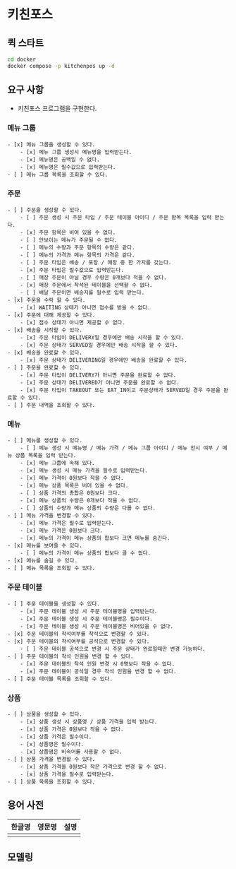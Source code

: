 # 키친포스

## 퀵 스타트

```sh
cd docker
docker compose -p kitchenpos up -d
```

## 요구 사항

- 키친포스 프로그램을 구현한다.

### 메뉴 그룹
    - [x] 메뉴 그룹을 생성할 수 있다.
        - [x] 메뉴 그룹 생성시 메뉴명을 입력받는다.
        - [x] 메뉴명은 공백일 수 없다.
        - [x] 메뉴명은 필수값으로 입력받는다.
    - [ ] 메뉴 그룹 목록을 조회할 수 있다.

### 주문
    - [ ] 주문을 생성할 수 있다.
        - [ ] 주문 생성 시 주문 타입 / 주문 테이블 아이디 / 주문 항목 목록을 입력 받는다.
        - [x] 주문 항목은 비어 있을 수 없다.
        - [ ] 안보이는 메뉴가 주문될 수 없다. 
        - [ ] 메뉴의 수량과 주문 항목의 수량은 같다.
        - [ ] 메뉴의 가격과 메뉴 항목의 가격은 같다. 
        - [ ] 주문 타입은 배송 / 포장 / 매장 중 한 가지를 갖는다.
        - [x] 주문 타입은 필수값으로 입력받는다.
        - [ ] 매장 주문이 아닐 경우 수량은 0개보다 적을 수 없다.
        - [x] 매장 주문에서 착석된 테이블을 선택할 수 없다.
        - [ ] 배달 주문이면 배송지를 필수로 입력 받는다. 
    - [x] 주문을 수락 할 수 있다.
        - [x] WAITING 상태가 아니면 접수를 받을 수 없다.
    - [x] 주문에 대해 제공할 수 있다.
        - [x] 접수 상태가 아니면 제공할 수 없다.
    - [x] 배송을 시작할 수 있다.
        - [x] 주문 타입이 DELIVERY일 경우에만 배송 시작을 할 수 있다.
        - [x] 주문 상태가 SERVED일 경우에만 배송 시작을 할 수 있다.
    - [x] 배송을 완료할 수 있다.
        - [x] 주문 상태가 DELIVERING일 경우에만 배송을 완료할 수 있다.
    - [ ] 주문을 완료할 수 있다.
        - [x] 주문 타입이 DELIVERY가 아니면 주문을 완료할 수 없다.
        - [x] 주문 상태가 DELIVERED가 아니면 주문을 완료할 수 없다.
        - [x] 주문 타입이 TAKEOUT 또는 EAT_IN이고 주문상태가 SERVED일 경우 주문을 완료할 수 있다.
    - [ ] 주문 내역을 조회할 수 있다.

### 메뉴
    - [ ] 메뉴를 생성할 수 있다.
        - [ ] 메뉴 생성 시 메뉴명 / 메뉴 가격 / 메뉴 그룹 아이디 / 메뉴 전시 여부 / 메뉴 상품 목록을 입력 받는다.
        - [x] 메뉴 그룹에 속해 있다.
        - [x] 메뉴 생성 시 메뉴 가격을 필수로 입력받는다.
        - [x] 메뉴 가격이 0원보다 작을 수 없다.
        - [x] 메뉴 상품 목록은 비어 있을 수 없다.
        - [ ] 상품 가격의 총합은 0원보다 크다.
        - [x] 메뉴 상품의 수량은 0개보다 작을 수 없다.
        - [ ] 상품의 수량과 메뉴 상품의 수량은 다를 수 없다.
    - [ ] 메뉴 가격을 변경할 수 있다.
        - [x] 메뉴 가격은 필수로 입력받는다.
        - [x] 메뉴 가격은 0원보다 크다.
        - [x] 메뉴의 가격이 메뉴 상품의 합보다 크면 메뉴를 숨긴다.
    - [x] 메뉴를 보여줄 수 있다.
        - [ ] 메뉴의 가격이 메뉴 상품의 합보다 클 수 없다.
    - [x] 메뉴를 숨길 수 있다.
    - [ ] 메뉴 목록을 조회할 수 있다.

### 주문 테이블
    - [ ] 주문 테이블을 생성할 수 있다.
        - [x] 주문 테이블 생성 시 주문 테이블명을 입력받는다.
        - [x] 주문 테이블 생성 시 주문 테이블명은 필수이다.
        - [x] 주문 테이블 생성 시 주문 테이블명은 비어있을 수 없다.
    - [x] 주문 테이블의 착석여부를 착석으로 변경할 수 있다.
    - [x] 주문 테이블의 착석여부를 공석으로 변경할 수 있다.
        - [ ] 주문 테이블 공석으로 변경 시 주문 상태가 완료일때만 변경 가능하다.
    - [ ] 주문 테이블의 착석 인원을 변경 할 수 있다.
        - [x] 주문 테이블의 착석 인원 변경 시 0명보다 작을 수 없다.
        - [x] 주문 테이블이 공석일 경우 착석 인원을 변경 할 수 없다.
    - [ ] 주문 테이블 목록을 조회할 수 있다.

### 상품
    - [ ] 상품을 생성할 수 있다.
        - [x] 상품 생성 시 상품명 / 상품 가격을 입력 받는다.
        - [x] 상품 가격은 0원보다 작을 수 없다.
        - [x] 상품 가격은 필수이다.
        - [x] 상품명은 필수이다.
        - [x] 상품명은 비속어를 사용할 수 없다.
    - [ ] 상품 가격을 변경할 수 있다.
        - [x] 상품 가격을 0원보다 작은 가격으로 변경 할 수 없다.
        - [x] 상품 가격을 필수로 입력받는다.
    - [ ] 상품 목록을 조회할 수 있다.


## 용어 사전

| 한글명 | 영문명 | 설명 |
| --- | --- | --- |
|  |  |  |

## 모델링
